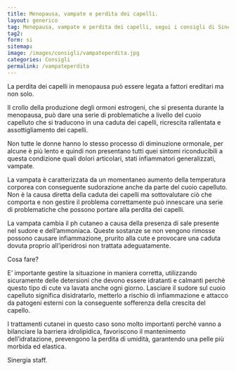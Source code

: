 ```yaml
---
title: Menopausa, vampate e perdita dei capelli.
layout: generico
tag: Menopausa, vampate e perdita dei capelli, segui i consigli di Sinergia parrucchieri a Gonars.
tag2:
form: si
sitemap:
image: /images/consigli/vampateperdita.jpg
categories: Consigli
permalink: /vampateperdita
---
```


La perdita dei capelli in menopausa può essere legata a fattori ereditari ma non solo.

Il crollo della produzione degli ormoni estrogeni, che si presenta durante la menopausa, può dare una serie di problematiche a livello del cuoio capelluto che si traducono in una caduta dei capelli, ricrescita rallentata e assottigliamento dei capelli.

Non tutte le donne hanno lo stesso processo di diminuzione ormonale, per alcune è più lento e quindi non presentano tutti quei sintomi riconducibili a questa condizione quali dolori articolari, stati infiammatori generalizzati, vampate.

La vampata è caratterizzata da un momentaneo aumento della temperatura corporea con conseguente sudorazione anche da parte del cuoio capelluto. Non è la causa diretta della caduta dei capelli ma sottovalutare ciò che comporta e non gestire il problema correttamente può innescare una serie di problematiche che possono portare alla perdita dei capelli.

La vampata cambia il ph cutaneo a causa della presenza di sale presente nel sudore e dell’ammoniaca. Queste sostanze se non vengono rimosse possono causare infiammazione, prurito alla cute e provocare una caduta dovuta proprio all’iperidrosi non trattata adeguatamente.

Cosa fare?

E’ importante gestire la situazione in maniera corretta, utilizzando sicuramente delle detersioni che devono essere idratanti e calmanti perchè questo tipo di cute va lavata anche ogni giorno. Lasciare il sudore sul cuoio capelluto significa disidratarlo, metterlo a rischio di infiammazione e attacco da patogeni esterni con la conseguente sofferenza della crescita del capello.

I trattamenti cutanei in questo caso sono molto importanti perchè vanno a bilanciare la barriera idrolipidica, favoriscono il mantenimento dell’idratazione, prevengono la perdita di umidità, garantendo una pelle più morbida ed elastica.

Sinergia staff.

